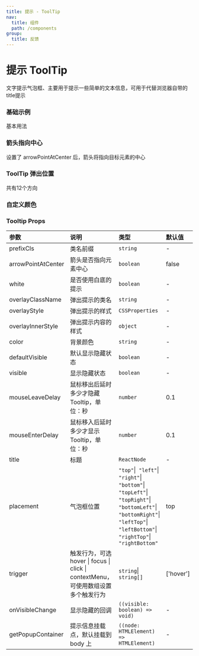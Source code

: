 ```yaml
---
title: 提示 - ToolTip
nav:
  title: 组件
  path: /components
group:
  title: 反馈
---
```


# 提示 ToolTip

文字提示气泡框、主要用于提示一些简单的文本信息，可用于代替浏览器自带的title提示

### 基础示例

基本用法

<code src="./demos/basic.tsx"></code>

### 箭头指向中心

设置了 arrowPointAtCenter 后，箭头将指向目标元素的中心

<code src="./demos/arrowPointAtCenter.tsx"></code>

### ToolTip 弹出位置

共有12个方向

<code src="./demos/placement.tsx"></code>

### 自定义颜色

<code src="./demos/color.tsx"></code>

### Tooltip Props

| 参数 | 说明 | 类型 | 默认值 |
| :--- | :--- | :--- | :----- |
| prefixCls      | 类名前缀 | `string`  | -      |
| arrowPointAtCenter      | 箭头是否指向元素中心 | `boolean`  | false      |
| white      | 是否使用白底的提示 | `boolean`  | -      |
| overlayClassName      | 弹出提示的类名 | `string`  | -      |
| overlayStyle      | 弹出提示的样式 | `CSSProperties`  | -      |
| overlayInnerStyle      | 弹出提示内容的样式 | `object`  | -      |
| color      | 背景颜色 | `string`  | -      |
| defaultVisible      | 默认显示隐藏状态 | `boolean`  | -      |
| visible      | 显示隐藏状态 | `boolean`  | -      |
| mouseLeaveDelay      | 鼠标移出后延时多少才隐藏 Tooltip，单位：秒 | `number`  | 0.1      |
| mouseEnterDelay      | 鼠标移入后延时多少才显示 Tooltip，单位：秒 | `number`  | 0.1      |
| title      | 标题 | `ReactNode`  | -      |
| placement      | 气泡框位置 | `"top"`\|` "left"`\|` "right"`\|` "bottom"`\|` "topLeft"`\|` "topRight"`\|` "bottomLeft"`\|` "bottomRight"`\|` "leftTop"`\|` "leftBottom"`\|` "rightTop"`\|` "rightBottom"`  | top      |
| trigger      | 触发行为，可选 hover \| focus \| click \| contextMenu，可使用数组设置多个触发行为 | `string`\|` string[]`  | ['hover']      |
| onVisibleChange      | 显示隐藏的回调 | `((visible: boolean) => void)`  | -      |
| getPopupContainer      | 提示信息挂载点，默认挂载到 body 上 | `((node: HTMLElement) => HTMLElement)`  | -      |


###
